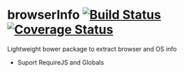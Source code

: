 # browserInfo [![Build Status](https://travis-ci.org/ManRueda/browserInfo.svg?branch=master)](https://travis-ci.org/ManRueda/browserInfo) [![Coverage Status](https://coveralls.io/repos/ManRueda/browserInfo/badge.png)](https://coveralls.io/r/ManRueda/browserInfo)

Lightweight bower package to extract browser and OS info

* Suport RequireJS and Globals

